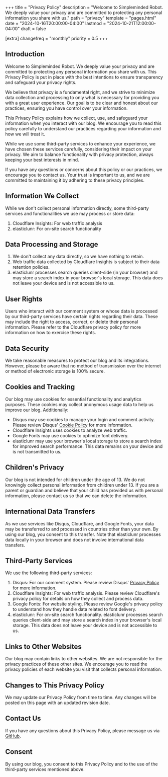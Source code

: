 +++
title = "Privacy Policy"
description = "Welcome to Simpleminded Robot. We deeply value your privacy and are committed to protecting any personal information you share with us."
path = "privacy"
template = "pages.html"
date = "2024-10-16T20:00:00-04:00"
lastmod = "2024-10-21T12:00:00-04:00"
draft = false

[extra]
changefreq = "monthly"
priority = 0.5
+++

## Introduction

Welcome to Simpleminded Robot. We deeply value your privacy and are committed to protecting any personal information you share with us. This Privacy Policy is put in place with the best intentions to ensure transparency and safeguard your privacy rights.

We believe that privacy is a fundamental right, and we strive to minimize data collection and processing to only what is necessary for providing you with a great user experience. Our goal is to be clear and honest about our practices, ensuring you have control over your information.

This Privacy Policy explains how we collect, use, and safeguard your information when you interact with our blog. We encourage you to read this policy carefully to understand our practices regarding your information and how we will treat it.

While we use some third-party services to enhance your experience, we have chosen these services carefully, considering their impact on your privacy. We aim to balance functionality with privacy protection, always keeping your best interests in mind.

If you have any questions or concerns about this policy or our practices, we encourage you to contact us. Your trust is important to us, and we are committed to maintaining it by adhering to these privacy principles.

## Information We Collect

While we don't collect personal information directly, some third-party services and functionalities we use may process or store data:

1. Cloudflare Insights: For web traffic analysis
2. elasticlunr: For on-site search functionality

## Data Processing and Storage

1. We don't collect any data directly, so we have nothing to retain.
2. Web traffic data collected by Cloudflare Insights is subject to their data retention policies.
3. elasticlunr processes search queries client-side (in your browser) and may store a search index in your browser's local storage. This data does not leave your device and is not accessible to us.

## User Rights

Users who interact with our comment system or whose data is processed by our third-party services have certain rights regarding their data. These may include the right to access, correct, or delete their personal information. Please refer to the Cloudflare privacy policy for more information on how to exercise these rights.

## Data Security

We take reasonable measures to protect our blog and its integrations. However, please be aware that no method of transmission over the internet or method of electronic storage is 100% secure.

## Cookies and Tracking

Our blog may use cookies for essential functionality and analytics purposes. These cookies may collect anonymous usage data to help us improve our blog. Additionally:

- Disqus may use cookies to manage your login and comment activity. Please review Disqus' [Cookie Policy](https://help.disqus.com/terms-and-policies/cookie-policy) for more information.
- Cloudflare Insights uses cookies to analyze web traffic.
- Google Fonts may use cookies to optimize font delivery.
- elasticlunr may use your browser's local storage to store a search index for improved search performance. This data remains on your device and is not transmitted to us.

## Children's Privacy

Our blog is not intended for children under the age of 13. We do not knowingly collect personal information from children under 13. If you are a parent or guardian and believe that your child has provided us with personal information, please contact us so that we can delete the information.

## International Data Transfers

As we use services like Disqus, Cloudflare, and Google Fonts, your data may be transferred to and processed in countries other than your own. By using our blog, you consent to this transfer. Note that elasticlunr processes data locally in your browser and does not involve international data transfers.

## Third-Party Services

We use the following third-party services:

1. Disqus: For our comment system. Please review Disqus' [Privacy Policy](https://help.disqus.com/terms-and-policies/disqus-privacy-policy) for more information.
2. Cloudflare Insights: For web traffic analysis. Please review Cloudflare's privacy policy for details on how they collect and process data.
3. Google Fonts: For website styling. Please review Google's privacy policy to understand how they handle data related to font delivery.
4. elasticlunr: For on-site search functionality. elasticlunr processes search queries client-side and may store a search index in your browser's local storage. This data does not leave your device and is not accessible to us.

## Links to Other Websites

Our blog may contain links to other websites. We are not responsible for the privacy practices of these other sites. We encourage you to read the privacy policies of each website you visit that collects personal information.

## Changes to This Privacy Policy

We may update our Privacy Policy from time to time. Any changes will be posted on this page with an updated revision date.

## Contact Us

If you have any questions about this Privacy Policy, please message us via [GitHub](https://github.com/sr4001).

## Consent

By using our blog, you consent to this Privacy Policy and to the use of the third-party services mentioned above.
